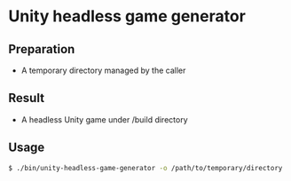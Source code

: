 Unity headless game generator
=============================

## Preparation

  - A temporary directory managed by the caller

## Result

  - A headless Unity game under /build directory

## Usage

```bash
$ ./bin/unity-headless-game-generator -o /path/to/temporary/directory
```

